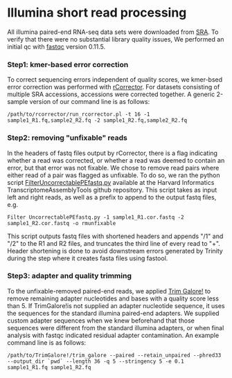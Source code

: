 # Illumina short read processing

All illumina paired-end RNA-seq data sets were downloaded from [SRA](https://www.ncbi.nlm.nih.gov/sra). To verify that there were no substantial library quality issues, We performed an initial qc with [fastqc](https://www.bioinformatics.babraham.ac.uk/projects/fastqc/) version 0.11.5. 

### Step1: kmer-based error correction
To correct sequencing errors independent of quality scores, we kmer-bsed error correction was performed with [rCorrector](https://github.com/mourisl/Rcorrector). For datasets consisting of multiple SRA accessions, accessions were corrected together. A generic 2-sample version of our command line is as follows:

    /path/to/rcorrector/run_rcorrector.pl -t 16 -1 sample1_R1.fq,sample2_R2.fq -2 sample1_R2.fq,sample2_R2.fq

### Step2: removing "unfixable" reads
In the headers of fastq files output by rCorrector, there is a flag indicating whether a read was corrected, or whether a read was deemed to contain an error, but that error was not fixable. We chose to remove read pairs where either read of a pair was flagged as unfixable. To do so, we ran the python script [FilterUncorrectablePEfastq.py](https://github.com/harvardinformatics/TranscriptomeAssemblyTools) available at the Harvard Informatics TranscriptomeAssemblyTools github repository. This script takes as input left and right reads, as well as a prefix to append to the output fastq files, e.g.
    
    Filter UncorrectablePEfastq.py -1 sample1_R1.cor.fastq -2 sample1_R2.cor.fastq -o rmunfixable
 
This script outputs fastq files with shortened headers and appends "/1" and "/2" to the R1 and R2 files, and truncates the third line of every read to "+". Header shortening is done to avoid downstream errors generated by Trinity during the step where it creates fasta files using fastool. 

### Step3: adapter and quality trimming
To the unfixable-removed paired-end reads, we applied [Trim Galore!](https://www.bioinformatics.babraham.ac.uk/projects/trim_galore/) to remove remaining adapter nucleotides and bases with a quality score less than 5. If TrimGalore!is not supplied an adapter nucleotide sequence, it uses the sequences for the standard illumina paired-end adapters. We supplied custom adapter sequences when we knew beforehand that those sequences were different from the standard illumina adapters, or when final analysis with fastqc indicated residual adapter contamination. An example command line is as follows:

    /path/to/TrimGalore!/trim_galore --paired --retain_unpaired --phred33 --output_dir `pwd` --length 36 -q 5 --stringency 5 -e 0.1 sample1_R1.fq sample1_R2.fq 

      

